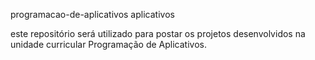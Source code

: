 programacao-de-aplicativos
aplicativos

este repositório será utilizado para postar os projetos desenvolvidos na unidade curricular Programação de Aplicativos.

